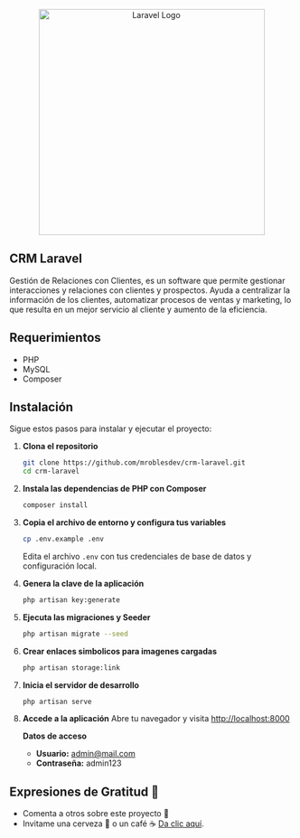 <p align="center"><a href="https://laravel.com" target="_blank"><img src="https://raw.githubusercontent.com/laravel/art/master/logo-lockup/5%20SVG/2%20CMYK/1%20Full%20Color/laravel-logolockup-cmyk-red.svg" width="400" alt="Laravel Logo"></a></p>

## CRM Laravel

Gestión de Relaciones con Clientes, es un software que permite gestionar interacciones y relaciones con clientes y prospectos. Ayuda a centralizar la información de los clientes, automatizar procesos de ventas y marketing, lo que resulta en un mejor servicio al cliente y aumento de la eficiencia.

## Requerimientos

- PHP
- MySQL
- Composer


## Instalación

Sigue estos pasos para instalar y ejecutar el proyecto:

1. **Clona el repositorio**
   ```sh
   git clone https://github.com/mroblesdev/crm-laravel.git
   cd crm-laravel
   ```

2. **Instala las dependencias de PHP con Composer**
   ```sh
   composer install
   ```

3. **Copia el archivo de entorno y configura tus variables**
   ```sh
   cp .env.example .env
   ```
   Edita el archivo `.env` con tus credenciales de base de datos y configuración local.

4. **Genera la clave de la aplicación**
   ```sh
   php artisan key:generate
   ```

5. **Ejecuta las migraciones y Seeder**
   ```sh
   php artisan migrate --seed
   ```

6. **Crear enlaces simbolicos para imagenes cargadas**
   ```sh
   php artisan storage:link
   ```

7. **Inicia el servidor de desarrollo**
   ```sh
   php artisan serve
   ```

8. **Accede a la aplicación**
    Abre tu navegador y visita [http://localhost:8000](http://localhost:8000)

   **Datos de acceso**

   - **Usuario:** admin@mail.com
   - **Contraseña:** admin123


## Expresiones de Gratitud 🎁

- Comenta a otros sobre este proyecto 📢
- Invitame una cerveza 🍺 o un café ☕ [Da clic aquí](https://www.paypal.com/paypalme/markorobles?locale.x=es_XC.).
